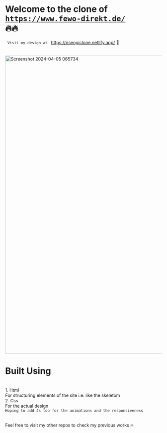 # Welcome to the clone of <code> https://www.fewo-direkt.de/ </code> 🔥🔥
<code> Visit my design at </code> https://nsengiclone.netlify.app/  💠
<br> <br> <br>
<img width="960" alt="Screenshot 2024-04-05 065734" src="https://github.com/iAmNsengi/TheGymClone/assets/79418999/a5e76315-4ebf-4aa8-8c60-5d2bb6348db3">

<h1>Built Using</h1><br>
1. Html<br>
For structuring elements of the site i.e. like the skeletom <br>
2. Css<br>
For the actual design<br>
<code>Hoping to add Js too for the animations and the responsiveness</code>
<br>
<br>
<p>Feel free to visit my other repos to check my previous works 🔥</p>
